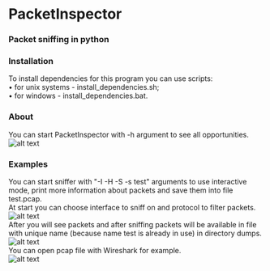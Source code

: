 # PacketInspector
### Packet sniffing in python

### Installation
To install dependencies for this program you can use scripts:  
 • for unix systems - install_dependencies.sh;  
 • for windows - install_dependencies.bat.  

### About
You can start PacketInspector with -h argument to see all opportunities.  
![alt text](https://github.com/EvtDanya/Packet_Inspector/blob/main/print_help.png)

### Examples
You can start sniffer with "-I -H -S -s test" arguments to use interactive mode, print more information about packets and save them into file test.pcap.  
At start you can choose interface to sniff on and protocol to filter packets.  
![alt text](https://github.com/EvtDanya/Packet_Inspector/blob/main/example.png)  
After you will see packets and after sniffing packets will be available in file with unique name (because name test is already in use) in directory dumps.  
![alt text](https://github.com/EvtDanya/Packet_Inspector/blob/main/example_of_packets.png)  
You can open pcap file with Wireshark for example.  
![alt text](https://github.com/EvtDanya/Packet_Inspector/blob/main/saved_pcaps.png)  


